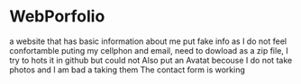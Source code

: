 # WebPorfolio
 a website that has basic information about me 
 put fake info as I do not feel confortamble puting my cellphon and email,
 need to dowload as a zip file, I try to hots it in github but could not 
 Also put an Avatat becouse I do not take photos and I am bad a taking them 
 The contact form is working 
 

